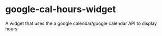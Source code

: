 # google-cal-hours-widget
A widget that uses the a google calendar/google calendar API to display hours
